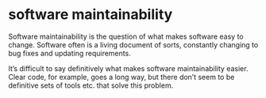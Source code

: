 # software maintainability

Software maintainability is the question of what makes software easy to change. Software often is a living document of sorts, constantly changing to bug fixes and updating requirements.

It&rsquo;s difficult to say definitively what makes software maintainability easier. Clear code, for example, goes a long way, but there don&rsquo;t seem to be definitive sets of tools etc. that solve this problem.
